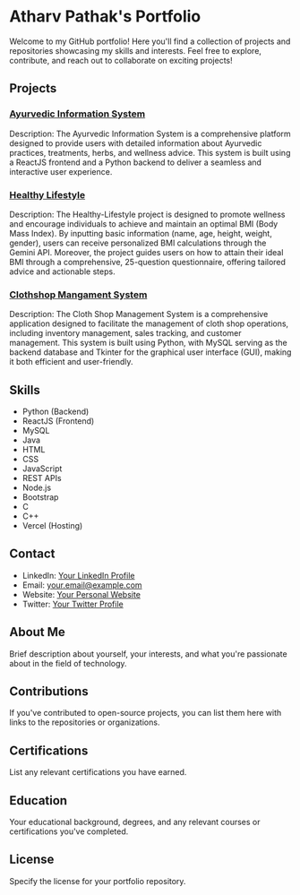 # Atharv Pathak's Portfolio

Welcome to my GitHub portfolio! Here you'll find a collection of projects and repositories showcasing my skills and interests. Feel free to explore, contribute, and reach out to collaborate on exciting projects!

## Projects

### [Ayurvedic Information System](https://github.com/pathakjiop/Ayurvedic-Information-System)
Description: The Ayurvedic Information System is a comprehensive platform designed to provide users with detailed information about Ayurvedic practices, treatments, herbs, and wellness advice. This system is built using a ReactJS frontend and a Python backend to deliver a seamless and interactive user experience.


### [Healthy Lifestyle](https://github.com/pathakjiop/Healthy-Lifestyle)
Description: The Healthy-Lifestyle project is designed to promote wellness and encourage individuals to achieve and maintain an optimal BMI (Body Mass Index). By inputting basic information (name, age, height, weight, gender), users can receive personalized BMI calculations through the Gemini API. Moreover, the project guides users on how to attain their ideal BMI through a comprehensive, 25-question questionnaire, offering tailored advice and actionable steps.


### [Clothshop Mangament System](https://github.com/pathakjiop/Cloth-Shop-Mangament-System)
Description: The Cloth Shop Management System is a comprehensive application designed to facilitate the management of cloth shop operations, including inventory management, sales tracking, and customer management. This system is built using Python, with MySQL serving as the backend database and Tkinter for the graphical user interface (GUI), making it both efficient and user-friendly.

## Skills

- Python (Backend)
- ReactJS (Frontend)
- MySQL
- Java
- HTML
- CSS
- JavaScript
- REST APIs
- Node.js
- Bootstrap
- C
- C++
- Vercel (Hosting)

## Contact

- LinkedIn: [Your LinkedIn Profile](link_to_linkedin_profile)
- Email: your.email@example.com
- Website: [Your Personal Website](link_to_personal_website)
- Twitter: [Your Twitter Profile](link_to_twitter_profile)

## About Me

Brief description about yourself, your interests, and what you're passionate about in the field of technology.

## Contributions

If you've contributed to open-source projects, you can list them here with links to the repositories or organizations.

## Certifications

List any relevant certifications you have earned.

## Education

Your educational background, degrees, and any relevant courses or certifications you've completed.

## License

Specify the license for your portfolio repository.
